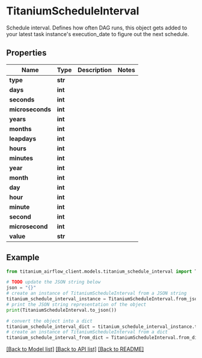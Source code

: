 # TitaniumScheduleInterval

Schedule interval. Defines how often DAG runs, this object gets added to your latest task instance's execution_date to figure out the next schedule. 

## Properties

Name | Type | Description | Notes
------------ | ------------- | ------------- | -------------
**type** | **str** |  | 
**days** | **int** |  | 
**seconds** | **int** |  | 
**microseconds** | **int** |  | 
**years** | **int** |  | 
**months** | **int** |  | 
**leapdays** | **int** |  | 
**hours** | **int** |  | 
**minutes** | **int** |  | 
**year** | **int** |  | 
**month** | **int** |  | 
**day** | **int** |  | 
**hour** | **int** |  | 
**minute** | **int** |  | 
**second** | **int** |  | 
**microsecond** | **int** |  | 
**value** | **str** |  | 

## Example

```python
from titanium_airflow_client.models.titanium_schedule_interval import TitaniumScheduleInterval

# TODO update the JSON string below
json = "{}"
# create an instance of TitaniumScheduleInterval from a JSON string
titanium_schedule_interval_instance = TitaniumScheduleInterval.from_json(json)
# print the JSON string representation of the object
print(TitaniumScheduleInterval.to_json())

# convert the object into a dict
titanium_schedule_interval_dict = titanium_schedule_interval_instance.to_dict()
# create an instance of TitaniumScheduleInterval from a dict
titanium_schedule_interval_from_dict = TitaniumScheduleInterval.from_dict(titanium_schedule_interval_dict)
```
[[Back to Model list]](../README.md#documentation-for-models) [[Back to API list]](../README.md#documentation-for-api-endpoints) [[Back to README]](../README.md)


